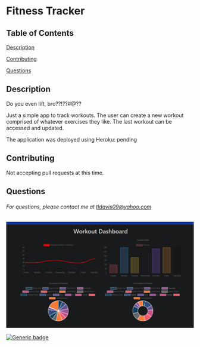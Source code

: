 # Fitness Tracker

## Table of Contents

[Description](#description)

[Contributing](#contributing)

[Questions](#questions)

## Description

Do you even lift, bro??!??#@??

Just a simple app to track workouts. The user can create a new workout comprised of whatever exercises they like. The last workout can be accessed and updated.

The application was deployed using Heroku: pending

## Contributing

Not accepting pull requests at this time.

## Questions

###### For questions, please contact me at tldavis09@yahoo.com

![demo](public/assets/img/demo.PNG)

[![Generic badge](https://img.shields.io/badge/fitnessTracker--purple.svg)](https://shields.io/)
